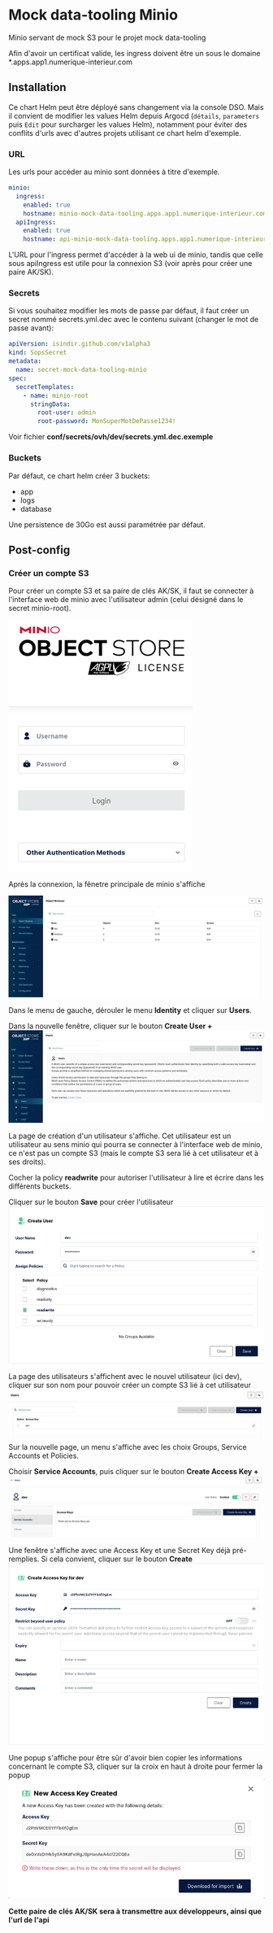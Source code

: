 # Mock data-tooling Minio

Minio servant de mock S3 pour le projet mock data-tooling

Afin d'avoir un certificat valide, les ingress doivent être un sous le domaine *.apps.app1.numerique-interieur.com

## Installation

Ce chart Helm peut être déployé sans changement via la console DSO. Mais il convient de modifier les values Helm depuis Argocd (`détails`, `parameters` puis `Edit` pour surcharger les values Helm), notamment pour éviter des conflits d'urls avec d'autres projets utilisant ce chart helm d'exemple.

### URL

Les urls pour accéder au minio sont données à titre d'exemple.

```yaml
minio:
  ingress:
    enabled: true
    hostname: minio-mock-data-tooling.apps.app1.numerique-interieur.com
  apiIngress:
    enabled: true
    hostname: api-minio-mock-data-tooling.apps.app1.numerique-interieur.com
```

L'URL pour l'ingress permet d'accéder à la web ui de minio, tandis que celle sous apiIngress est utile pour la connexion S3 (voir après pour créer une paire AK/SK).

### Secrets

Si vous souhaitez modifier les mots de passe par défaut, il faut créer un secret nommé secrets.yml.dec avec le contenu suivant (changer le mot de passe avant):

```yaml
apiVersion: isindir.github.com/v1alpha3
kind: SopsSecret
metadata:
  name: secret-mock-data-tooling-minio
spec:
  secretTemplates:
    - name: minio-root
      stringData:
        root-user: admin
        root-password: MonSuperMotDePasse1234!
```

Voir fichier **conf/secrets/ovh/dev/secrets.yml.dec.exemple**

### Buckets

Par défaut, ce chart helm créer 3 buckets:

- app
- logs
- database

Une persistence de 30Go est aussi paramétrée par défaut.

## Post-config

### Créer un compte S3

Pour créer un compte S3 et sa paire de clés AK/SK, il faut se connecter à l'interface web de minio avec l'utilisateur admin (celui désigné dans le secret minio-root).

![connexion](docs/img/connexion.png)

Après la connexion, la fênetre principale de minio s'affiche

![fenetreprincipale](docs/img/fenetreprincipale.png)

Dans le menu de gauche, dérouler le menu **Identity** et cliquer sur **Users**.

Dans la nouvelle fenêtre, cliquer sur le bouton **Create User +**
![menuusers](docs/img/menuusers.png)

La page de création d'un utilisateur s'affiche. Cet utilisateur est un utilisateur au sens minio qui pourra se connecter à l'interface web de minio, ce n'est pas un compte S3 (mais le compte S3 sera lié à cet utilisateur et à ses droits).

Cocher la policy **readwrite** pour autoriser l'utilisateur à lire et écrire dans les différents buckets.

Cliquer sur le bouton **Save** pour créer l'utilisateur
![createuser](docs/img/createuser.png)

La page des utilisateurs s'affichent avec le nouvel utilisateur (ici dev), cliquer sur son nom pour pouvoir créer un compte S3 lié à cet utilisateur
![useraftercreate](docs/img/useraftercreate.png)

Sur la nouvelle page, un menu s'affiche avec les choix Groups, Service Accounts et Policies.

Choisir **Service Accounts**, puis cliquer sur le bouton **Create Access Key +**
![userserviceaccount](docs/img/userserviceaccount.png)

Une fenêtre s'affiche avec une Access Key et une Secret Key déjà pré-remplies. Si cela convient, cliquer sur le bouton **Create**
![createserviceaccount](docs/img/createserviceaccount.png)

Une popup s'affiche pour être sûr d'avoir bien copier les informations concernant le compte S3, cliquer sur la croix en haut à droite pour fermer la popup
![aksk](docs/img/aksk.png)

**Cette paire de clés AK/SK sera à transmettre aux développeurs, ainsi que l'url de l'api**
